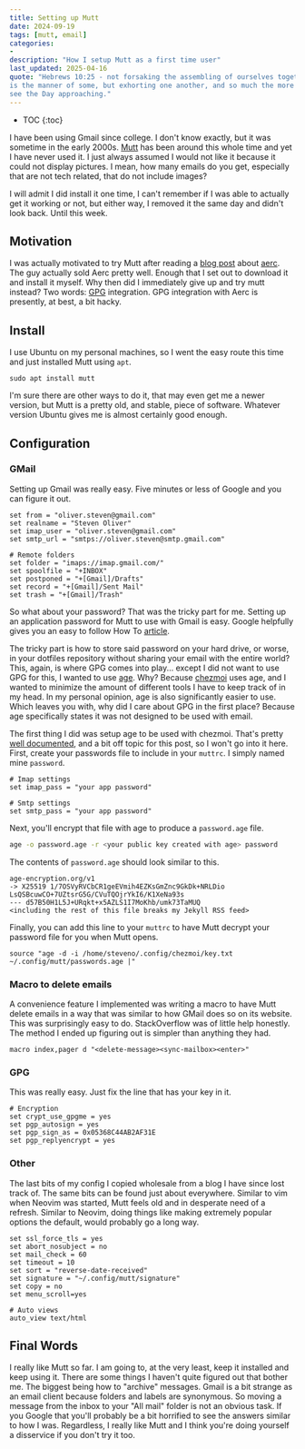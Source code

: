 ```yaml
---
title: Setting up Mutt
date: 2024-09-19
tags: [mutt, email]
categories:
-
description: "How I setup Mutt as a first time user"
last_updated: 2025-04-16
quote: "Hebrews 10:25 - not forsaking the assembling of ourselves together, as
is the manner of some, but exhorting one another, and so much the more as you
see the Day approaching."
---
```


* TOC
{:toc}

I have been using Gmail since college. I don't know exactly, but it was sometime
in the early 2000s. [Mutt](http://www.mutt.org/) has been around this whole time
and yet I have never used it. I just always assumed I would not like it because
it could not display pictures. I mean, how many emails do you get, especially
that are not tech related, that do not include images? 
<!--more-->
I will admit I did install it one time, I can't remember if I was able to
actually get it working or not, but either way, I removed it the same day and
didn't look back. Until this week.

## Motivation

I was actually motivated to try Mutt after reading a [blog
post](https://blog.sergeantbiggs.net/posts/aerc-a-well-crafted-tui-for-email/)
about [aerc](https://aerc-mail.org/). The guy actually sold Aerc pretty well.
Enough that I set out to download it and install it myself. Why then did I
immediately give up and try mutt instead? Two words: [GPG](https://gnupg.org/)
integration. GPG integration with Aerc is presently, at best, a bit hacky.

## Install

I use Ubuntu on my personal machines, so I went the easy route this time and
just installed Mutt using `apt`.

```shell
sudo apt install mutt
```

I'm sure there are other ways to do it, that may even get me a newer version,
but Mutt is a pretty old, and stable, piece of software. Whatever version Ubuntu
gives me is almost certainly good enough.

## Configuration

### GMail

Setting up Gmail was really easy. Five minutes or less of Google and you can
figure it out.

```text
set from = "oliver.steven@gmail.com"
set realname = "Steven Oliver"
set imap_user = "oliver.steven@gmail.com"
set smtp_url = "smtps://oliver.steven@smtp.gmail.com"

# Remote folders
set folder = "imaps://imap.gmail.com/"
set spoolfile = "+INBOX"
set postponed = "+[Gmail]/Drafts"
set record = "+[Gmail]/Sent Mail"
set trash = "+[Gmail]/Trash"
```

So what about your password? That was the tricky part for me. Setting up an
application password for Mutt to use with Gmail is easy. Google helpfully gives
you an easy to follow How To
[article](https://knowledge.workspace.google.com/kb/how-to-create-app-passwords-000009237).

The tricky part is how to store said password on your hard drive, or worse, in
your dotfiles repository without sharing your email with the entire world? This,
again, is where GPG comes into play... except I did not want to use GPG for
this, I wanted to use [age](https://github.com/FiloSottile/age). Why? Because
[chezmoi](https://www.chezmoi.io/) uses age, and I wanted to minimize the amount
of different tools I have to keep track of in my head. In my personal opinion,
age is also significantly easier to use. Which leaves you with, why did I care
about GPG in the first place? Because age specifically states it was not
designed to be used with email.

The first thing I did was setup age to be used with chezmoi. That's pretty [well
documented](https://www.chezmoi.io/user-guide/encryption/age/), and a bit off
topic for this post, so I won't go into it here. First, create your passwords
file to include in your `muttrc`. I simply named mine `password`.

```text
# Imap settings
set imap_pass = "your app password"

# Smtp settings
set smtp_pass = "your app password"
```

Next, you'll encrypt that file with age to produce a `password.age` file.
```bash
age -o password.age -r <your public key created with age> password
```

The contents of `password.age` should look similar to this.
```text
age-encryption.org/v1
-> X25519 1/7OSVyRVCbCR1geEVmih4EZKsGmZnc9GkDk+NRLDio
LsQSBcuwCO+7UZtsrG5G/CVuTQOjrYkI6/K1XeNa93s
--- d57B50H1L5J+URqkt+x5AZLS1I7MoKhb/umk73TaMUQ
<including the rest of this file breaks my Jekyll RSS feed>
```

Finally, you can add this line to your `muttrc` to have Mutt decrypt your
password file for you when Mutt opens.
```text
source "age -d -i /home/steveno/.config/chezmoi/key.txt ~/.config/mutt/passwords.age |"
```

### Macro to delete emails
A convenience feature I implemented was writing a macro to have Mutt delete
emails in a way that was similar to how GMail does so on its website. This was
surprisingly easy to do. StackOverflow was of little help honestly. The method I
ended up figuring out is simpler than anything they had.

```text
macro index,pager d "<delete-message><sync-mailbox><enter>"
```

### GPG
This was really easy. Just fix the line that has your key in it.

```text
# Encryption
set crypt_use_gpgme = yes
set pgp_autosign = yes
set pgp_sign_as = 0x05368C44AB2AF31E
set pgp_replyencrypt = yes
```

### Other

The last bits of my config I copied wholesale from a blog I have since lost
track of. The same bits can be found just about everywhere. Similar to vim when
Neovim was started, Mutt feels old and in desperate need of a refresh. Similar
to Neovim, doing things like making extremely popular options the default, would
probably go a long way.

```text
set ssl_force_tls = yes
set abort_nosubject = no
set mail_check = 60
set timeout = 10
set sort = "reverse-date-received"
set signature = "~/.config/mutt/signature"
set copy = no
set menu_scroll=yes

# Auto views
auto_view text/html
```

## Final Words

I really like Mutt so far. I am going to, at the very least, keep it installed
and keep using it. There are some things I haven't quite figured out that bother
me. The biggest being how to "archive" messages. Gmail is a bit strange as an
email client because folders and labels are synonymous. So moving a message from
the inbox to your "All mail" folder is not an obvious task. If you Google that
you'll probably be a bit horrified to see the answers similar to how I was.
Regardless, I really like Mutt and I think you're doing yourself a disservice if
you don't try it too.

